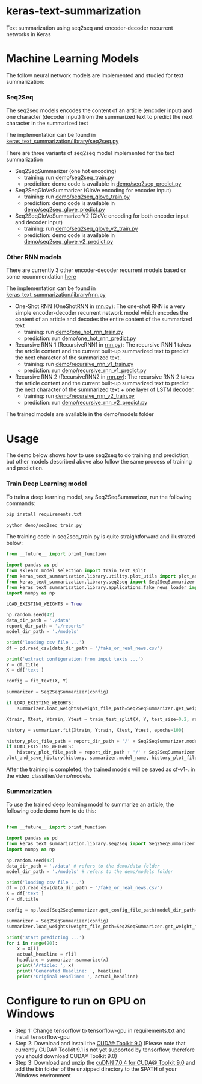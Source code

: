 # keras-text-summarization

Text summarization using seq2seq and encoder-decoder recurrent networks in Keras

# Machine Learning Models

The follow neural network models are implemented and studied for text summarization:

### Seq2Seq

The seq2seq models encodes the content of an article (encoder input) and one character (decoder input) from the summarized text to predict the next character in the summarized text

The implementation can be found in [keras_text_summarization/library/seq2seq.py](keras_text_summarization/library/seq2seq.py)

There are three variants of seq2seq model implemented for the text summarization   
* Seq2SeqSummarizer (one hot encoding)
    * training: run [demo/seq2seq_train.py](demo/seq2seq_train.py ) 
    * prediction: demo code is available in [demo/seq2seq_predict.py](demo/seq2seq_predict.py) 
* Seq2SeqGloVeSummarizer (GloVe encoding for encoder input)
    * training: run [demo/seq2seq_glove_train.py](demo/seq2seq_glove_train.py) 
    * prediction: demo code is available in [demo/seq2seq_glove_predict.py](demo/seq2seq_glove_predict.py) 
* Seq2SeqGloVeSummarizerV2 (GloVe encoding for both encoder input and decoder input)
    * training: run [demo/seq2seq_glove_v2_train.py](demo/seq2seq_glove_v2_train.py)
    * prediction: demo code is available in [demo/seq2seq_glove_v2_predict.py](demo/seq2seq_glove_v2_predict.py) 
    
### Other RNN models

There are currently 3 other encoder-decoder recurrent models based on some recommendation [here](https://machinelearningmastery.com/encoder-decoder-models-text-summarization-keras/)

The implementation can be found in [keras_text_summarization/library/rnn.py](keras_text_summarization/library/rnn.py)

* One-Shot RNN (OneShotRNN in [rnn.py](keras_text_summarization/library/rnn.py)):
The one-shot RNN is a very simple encoder-decoder recurrent network model which encodes the content of an article and decodes the entire content of the summarized text
    * training: run [demo/one_hot_rnn_train.py](demo/one_hot_rnn_train.py)
    * prediction: run [demo/one_hot_rnn_predict.py](demo/one_hot_rnn_predict.py)
* Recursive RNN 1 (RecursiveRNN1 in [rnn.py](keras_text_summarization/library/rnn.py)):
The recursive RNN 1 takes the artcile content and the current built-up summarized text to predict the next character of the summarized text.
    * training: run [demo/recursive_rnn_v1_train.py](demo/recursive_rnn_v1_train.py)
    * prediction: run [demo/recursive_rnn_v1_predict.py](demo/recursive_rnn_v1_predict.py)
* Recursive RNN 2 (RecursiveRNN2 in [rnn.py](keras_text_summarization/library/rnn.py)):
The recursive RNN 2 takes the article content and the current built-up summarized text to predict the next character of the summarized text + one layer of LSTM decoder.
    * training: run [demo/recursive_rnn_v2_train.py](demo/recursive_rnn_v2_train.py)
    * prediction: run [demo/recursive_rnn_v2_predict.py](demo/recursive_rnn_v2_predict.py)

The trained models are available in the demo/models folder 

# Usage

The demo below shows how to use seq2seq to do training and prediction, but other models described above also follow
the same process of training and prediction.

### Train Deep Learning model

To train a deep learning model, say Seq2SeqSummarizer, run the following commands:

```bash
pip install requirements.txt

python demo/seq2seq_train.py 
```

The training code in seq2seq_train.py is quite straightforward and illustrated below:

```python
from __future__ import print_function

import pandas as pd
from sklearn.model_selection import train_test_split
from keras_text_summarization.library.utility.plot_utils import plot_and_save_history
from keras_text_summarization.library.seq2seq import Seq2SeqSummarizer
from keras_text_summarization.library.applications.fake_news_loader import fit_text
import numpy as np

LOAD_EXISTING_WEIGHTS = True

np.random.seed(42)
data_dir_path = './data'
report_dir_path = './reports'
model_dir_path = './models'

print('loading csv file ...')
df = pd.read_csv(data_dir_path + "/fake_or_real_news.csv")

print('extract configuration from input texts ...')
Y = df.title
X = df['text']

config = fit_text(X, Y)

summarizer = Seq2SeqSummarizer(config)

if LOAD_EXISTING_WEIGHTS:
    summarizer.load_weights(weight_file_path=Seq2SeqSummarizer.get_weight_file_path(model_dir_path=model_dir_path))

Xtrain, Xtest, Ytrain, Ytest = train_test_split(X, Y, test_size=0.2, random_state=42)

history = summarizer.fit(Xtrain, Ytrain, Xtest, Ytest, epochs=100)

history_plot_file_path = report_dir_path + '/' + Seq2SeqSummarizer.model_name + '-history.png'
if LOAD_EXISTING_WEIGHTS:
    history_plot_file_path = report_dir_path + '/' + Seq2SeqSummarizer.model_name + '-history-v' + str(summarizer.version) + '.png'
plot_and_save_history(history, summarizer.model_name, history_plot_file_path, metrics={'loss', 'acc'})
```

After the training is completed, the trained models will be saved as cf-v1-*.* in the video_classifier/demo/models.

### Summarization

To use the trained deep learning model to summarize an article, the following code demo how to do this:

```python

from __future__ import print_function

import pandas as pd
from keras_text_summarization.library.seq2seq import Seq2SeqSummarizer
import numpy as np

np.random.seed(42)
data_dir_path = './data' # refers to the demo/data folder
model_dir_path = './models' # refers to the demo/models folder

print('loading csv file ...')
df = pd.read_csv(data_dir_path + "/fake_or_real_news.csv")
X = df['text']
Y = df.title

config = np.load(Seq2SeqSummarizer.get_config_file_path(model_dir_path=model_dir_path)).item()

summarizer = Seq2SeqSummarizer(config)
summarizer.load_weights(weight_file_path=Seq2SeqSummarizer.get_weight_file_path(model_dir_path=model_dir_path))

print('start predicting ...')
for i in range(20):
    x = X[i]
    actual_headline = Y[i]
    headline = summarizer.summarize(x)
    print('Article: ', x)
    print('Generated Headline: ', headline)
    print('Original Headline: ', actual_headline)
```

# Configure to run on GPU on Windows

* Step 1: Change tensorflow to tensorflow-gpu in requirements.txt and install tensorflow-gpu
* Step 2: Download and install the [CUDA® Toolkit 9.0](https://developer.nvidia.com/cuda-90-download-archive) (Please note that
currently CUDA® Toolkit 9.1 is not yet supported by tensorflow, therefore you should download CUDA® Toolkit 9.0)
* Step 3: Download and unzip the [cuDNN 7.0.4 for CUDA@ Toolkit 9.0](https://developer.nvidia.com/cudnn) and add the
bin folder of the unzipped directory to the $PATH of your Windows environment 



